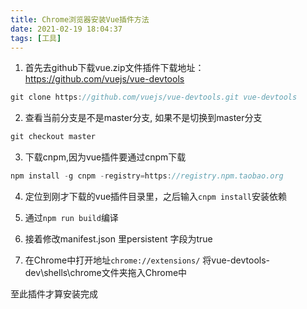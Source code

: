 ```yaml
---
title: Chrome浏览器安装Vue插件方法
date: 2021-02-19 18:04:37
tags: [工具]
---
```


1. 首先去github下载vue.zip文件插件下载地址：https://github.com/vuejs/vue-devtools
```js
git clone https://github.com/vuejs/vue-devtools.git vue-devtools
```

2. 查看当前分支是不是master分支, 如果不是切换到master分支
```js
git checkout master
```

3. 下载cnpm,因为vue插件要通过cnpm下载
```js
npm install -g cnpm -registry=https://registry.npm.taobao.org
```

4. 定位到刚才下载的vue插件目录里，之后输入`cnpm install`安装依赖

5. 通过`npm run build`编译

6. 接着修改manifest.json 里persistent 字段为true

7. 在Chrome中打开地址`chrome://extensions/`  将vue-devtools-dev\shells\chrome文件夹拖入Chrome中

至此插件才算安装完成

